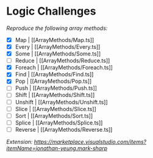 # Logic Challenges

  *Reproduce the following array methods:*

- [x] Map | [[ArrayMethods/Map.ts]]
- [x] Every | [[ArrayMethods/Every.ts]]  
- [x] Some | [[ArrayMethods/Some.ts]]  
- [ ] Reduce | [[ArrayMethods/Reduce.ts]]  
- [x] Foreach | [[ArrayMethods/Foreach.ts]]  
- [x] Find | [[ArrayMethods/Find.ts]]  
- [x] Pop | [[ArrayMethods/Pop.ts]]  
- [ ] Push | [[ArrayMethods/Push.ts]]  
- [ ] Shift | [[ArrayMethods/Shift.ts]]  
- [ ] Unshift | [[ArrayMethods/Unshift.ts]]  
- [ ] Slice | [[ArrayMethods/Slice.ts]]  
- [ ] Sort | [[ArrayMethods/Sort.ts]]  
- [ ] Splice | [[ArrayMethods/Splice.ts]]  
- [ ] Reverse | [[ArrayMethods/Reverse.ts]]

*Extension: https://marketplace.visualstudio.com/items?itemName=jonathan-yeung.mark-sharp*